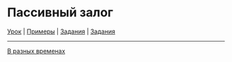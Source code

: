 # Пассивный залог

[Урок](https://youtu.be/6BA36SK5gjE) | [Примеры](https://youtu.be/y6amS_9SDqA) | [Задания](http://ok-tests.ru/unit-21-red/) | [Задания](http://okaudio.ru/grammar21-1/)

---

[В разных временах](https://youtu.be/kI5oRWxJW1Y)